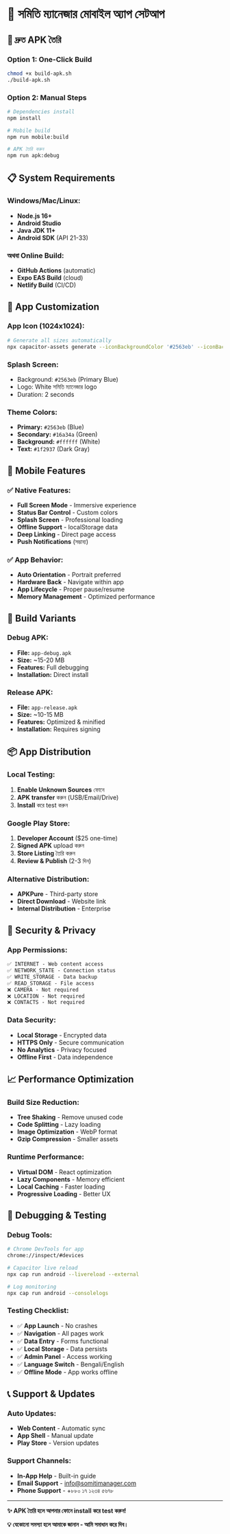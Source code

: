 # 📱 সমিতি ম্যানেজার মোবাইল অ্যাপ সেটআপ

## 🚀 দ্রুত APK তৈরি

### Option 1: One-Click Build
```bash
chmod +x build-apk.sh
./build-apk.sh
```

### Option 2: Manual Steps
```bash
# Dependencies install
npm install

# Mobile build
npm run mobile:build

# APK তৈরি করুন
npm run apk:debug
```

## 📋 System Requirements

### Windows/Mac/Linux:
- **Node.js 16+**
- **Android Studio** 
- **Java JDK 11+**
- **Android SDK** (API 21-33)

### অথবা Online Build:
- **GitHub Actions** (automatic)
- **Expo EAS Build** (cloud)
- **Netlify Build** (CI/CD)

## 🎨 App Customization

### App Icon (1024x1024):
```bash
# Generate all sizes automatically
npx capacitor-assets generate --iconBackgroundColor '#2563eb' --iconBackgroundColorDark '#1e40af'
```

### Splash Screen:
- Background: `#2563eb` (Primary Blue)
- Logo: White সমিতি ম্যানেজার logo
- Duration: 2 seconds

### Theme Colors:
- **Primary:** `#2563eb` (Blue)
- **Secondary:** `#16a34a` (Green)  
- **Background:** `#ffffff` (White)
- **Text:** `#1f2937` (Dark Gray)

## 📱 Mobile Features

### ✅ Native Features:
- **Full Screen Mode** - Immersive experience
- **Status Bar Control** - Custom colors
- **Splash Screen** - Professional loading
- **Offline Support** - localStorage data
- **Deep Linking** - Direct page access
- **Push Notifications** (সম্ভাব্য)

### ✅ App Behavior:
- **Auto Orientation** - Portrait preferred
- **Hardware Back** - Navigate within app
- **App Lifecycle** - Proper pause/resume
- **Memory Management** - Optimized performance

## 🔧 Build Variants

### Debug APK:
- **File:** `app-debug.apk`
- **Size:** ~15-20 MB
- **Features:** Full debugging
- **Installation:** Direct install

### Release APK:
- **File:** `app-release.apk`  
- **Size:** ~10-15 MB
- **Features:** Optimized & minified
- **Installation:** Requires signing

## 📦 App Distribution

### Local Testing:
1. **Enable Unknown Sources** ফোনে
2. **APK transfer** করুন (USB/Email/Drive)
3. **Install** করে test করুন

### Google Play Store:
1. **Developer Account** ($25 one-time)
2. **Signed APK** upload করুন
3. **Store Listing** তৈরি করুন
4. **Review & Publish** (2-3 দিন)

### Alternative Distribution:
- **APKPure** - Third-party store
- **Direct Download** - Website link
- **Internal Distribution** - Enterprise

## 🔐 Security & Privacy

### App Permissions:
```xml
✅ INTERNET - Web content access
✅ NETWORK_STATE - Connection status
✅ WRITE_STORAGE - Data backup
✅ READ_STORAGE - File access
❌ CAMERA - Not required
❌ LOCATION - Not required
❌ CONTACTS - Not required
```

### Data Security:
- **Local Storage** - Encrypted data
- **HTTPS Only** - Secure communication
- **No Analytics** - Privacy focused
- **Offline First** - Data independence

## 📈 Performance Optimization

### Build Size Reduction:
- **Tree Shaking** - Remove unused code
- **Code Splitting** - Lazy loading
- **Image Optimization** - WebP format
- **Gzip Compression** - Smaller assets

### Runtime Performance:
- **Virtual DOM** - React optimization
- **Lazy Components** - Memory efficient
- **Local Caching** - Faster loading
- **Progressive Loading** - Better UX

## 🐛 Debugging & Testing

### Debug Tools:
```bash
# Chrome DevTools for app
chrome://inspect/#devices

# Capacitor live reload
npx cap run android --livereload --external

# Log monitoring
npx cap run android --consolelogs
```

### Testing Checklist:
- ✅ **App Launch** - No crashes
- ✅ **Navigation** - All pages work
- ✅ **Data Entry** - Forms functional
- ✅ **Local Storage** - Data persists
- ✅ **Admin Panel** - Access working
- ✅ **Language Switch** - Bengali/English
- ✅ **Offline Mode** - App works offline

## 📞 Support & Updates

### Auto Updates:
- **Web Content** - Automatic sync
- **App Shell** - Manual update
- **Play Store** - Version updates

### Support Channels:
- **In-App Help** - Built-in guide
- **Email Support** - info@somitimanager.com
- **Phone Support** - +৮৮০ ১৭ ১২৩৪ ৫৬৭৮

---

**✨ APK তৈরি হলে আপনার ফোনে install করে test করুন!** 

**💡 যেকোনো সমস্যা হলে আমাকে জানান - আমি সমাধান করে দিব।**
